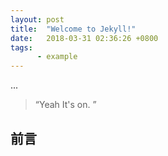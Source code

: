 ```yaml
---
layout: post
title:  "Welcome to Jekyll!"
date:   2018-03-31 02:36:26 +0800
tags:
      - example
---
```



...

> “Yeah It's on. ”


## 前言
